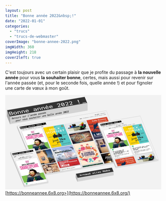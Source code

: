 ```yaml
---
layout: post
title: "Bonne année 2022&nbsp;!"
date: "2022-01-01"
categories: 
  - "trucs"
  - "trucs-de-webmaster"
coverImage: "bonne-annee-2022.png"
imgWidth: 360
imgHeight: 218
cover2left: true
---
```


C'est toujours avec un certain plaisir que je profite du passage à **la nouvelle année** pour vous **la souhaiter bonne**, certes, mais aussi pour revenir sur l'année passée (et, pour le seconde fois, quelle année !) et pour fignoler une carte de vœux à mon goût.

[![](images/2022/01/bonne-annee-2022.png)](https://bonneannee.6x8.org/) [https://bonneannee.6x8.org>](https://bonneannee.6x8.org/)

